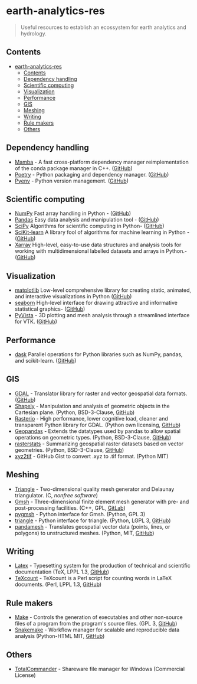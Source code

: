 # earth-analytics-res


> Useful resources to establish an ecossystem for earth analytics and hydrology.


## Contents

- [earth-analytics-res](#earth-analytics-res)
  - [Contents](#contents)
  - [Dependency handling](#dependency-handling)
  - [Scientific computing](#scientific-computing)
  - [Visualization](#visualization)
  - [Performance](#performance)
  - [GIS](#gis)
  - [Meshing](#meshing)
  - [Writing](#writing)
  - [Rule makers](#rule-makers)
  - [Others](#others)

## Dependency handling

- [Mamba](https://mamba.readthedocs.io/en/latest/micromamba-installation.html#umamba-install) - A fast cross-platform dependency manager reimplementation of the conda package manager in C++. ([GitHub](https://github.com/Reference-LAPACK/lapack/tree/master/BLAS))
- [Poetry](https://python-poetry.org/) - Python packaging and dependency manager. ([GitHub](https://github.com/python-poetry/poetry))
- [Pyenv](https://pypi.org/project/pyenv/) - Python version management. ([GitHub](https://github.com/pyenv/pyenv))

## Scientific computing
- [NumPy](https://numpy.org/) Fast array handling in Python - ([GitHub](https://github.com/numpy/numpy))
- [Pandas](https://pandas.pydata.org/) Easy data analysis and manipulation tool - ([GitHub](https://github.com/pandas-dev/pandas))
- [SciPy](https://scipy.org/) Algorithms for scientific computing in Python- ([GitHub](https://github.com/scipy/scipy))
- [SciKit-learn](https://scikit-learn.org/stable/) A library fool of algorithms for machine learning in Python - ([GitHub](https://github.com/scikit-learn/scikit-learn))
- [Xarray](https://docs.xarray.dev/en/stable/) High-level, easy-to-use data structures and analysis tools for working with multidimensional labelled datasets and arrays in Python.- ([GitHub](https://github.com/pydata/xarray))

## Visualization
- [matplotlib](https://matplotlib.org/) Low-level comprehensive library for creating static, animated, and interactive visualizations in Python ([GitHub](https://github.com/matplotlib/matplotlib))
- [seaborn](https://seaborn.pydata.org/) High-level interface for drawing attractive and informative statistical graphics- ([GitHub](https://github.com/mwaskom/seaborn))
- [PyVista](https://docs.pyvista.org/) - 3D plotting and mesh analysis through a streamlined interface for VTK. ([GitHub](https://github.com/pyvista/pyvista))

## Performance
- [dask](https://www.dask.org/) Parallel operations for Python libraries such as NumPy, pandas, and scikit-learn. ([GitHub](https://github.com/dask/dask))


## GIS
- [GDAL](https://gdal.org/) - Translator library for raster and vector geospatial data formats. ([GitHub](https://github.com/OSGeo/gdal))
- [Shapely](https://shapely.readthedocs.io/en/stable/manual.html) - Manipulation and analysis of geometric objects in the Cartesian plane. (Python, BSD-3-Clause, [GitHub](https://github.com/shapely/shapely))
- [Rasterio](https://rasterio.readthedocs.io/en/stable/intro.html) - High performance, lower cognitive load, cleaner and transparent Python library for GDAL. (Python own licensing, [GitHub](https://github.com/rasterio/rasterio))
- [Geopandas](https://geopandas.org/en/stable/) - Extends the datatypes used by pandas to allow spatial operations on geometric types. (Python, BSD-3-Clause, [GitHub](https://github.com/geopandas/geopandas))
- [rasterstats](https://pythonhosted.org/rasterstats/) - Summarizing geospatial raster datasets based on vector geometries. (Python, BSD-3-Clause, [GitHub](https://github.com/geopandas/geopandas))
- [xyz2tif](https://gist.github.com/philippkraft/2da0ab4314dd334463fe0e04985bba32
) - GitHub Gist to convert .xyz to .tif format. (Python MIT)


## Meshing
- [Triangle](https://www.cs.cmu.edu/~quake/triangle.html) - Two-dimensional quality mesh generator and Delaunay triangulator.
  (C, _nonfree software_)
- [Gmsh](https://gmsh.info) - Three-dimensional finite element mesh generator with pre- and post-processing facilities.
  (C++, GPL, [GitLab](https://gitlab.onelab.info/gmsh/gmsh))
- [pygmsh](https://github.com/nschloe/pygmsh) - Python interface for Gmsh.
  (Python, GPL 3)
- [triangle](https://rufat.be/triangle/) - Python interface for triangle. (Python, LGPL 3, [GitHub](https://github.com/drufat/triangle))
- [pandamesh](https://rufat.be/triangle/) - Translates geospatial vector data (points, lines, or polygons) to unstructured meshes. (Python, MIT, [GitHub](https://github.com/Deltares/pandamesh))


## Writing
- [Latex](https://www.latex-project.org/) - Typesetting system for the production of technical and scientific documentation (TeX, LPPL 1.3, [GitHub](https://github.com/latex3/latex3))
- [TeXcount](https://app.uio.no/ifi/texcount/) - TeXcount is a Perl script for counting words in LaTeX documents. (Perl, LPPL 1.3, [GitHub](https://github.com/aignas/TeXcount))


## Rule makers
- [Make](https://www.latex-project.org/) - Controls the generation of executables and other non-source files of a program from the program's source files. (GPL 3, [GitHub](https://github.com/mirror/make))
- [Snakemake](https://snakemake.readthedocs.io/en/stable/) - Workflow manager for scalable and reproducible data analysis (Python-HTML MIT, [GitHub](https://github.com/snakemake/snakemake))



## Others
- [TotalCommander](https://www.ghisler.com/index.htm) - Shareware file manager for Windows (Commercial License)